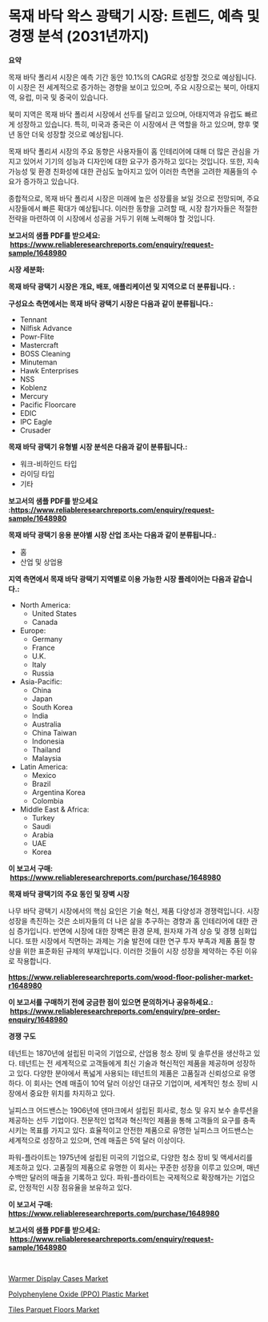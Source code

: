 <p><h1>목재 바닥 왁스 광택기 시장: 트렌드, 예측 및 경쟁 분석 (2031년까지)</h1></p><p><strong>요약</strong></p>
<p><p>목재 바닥 폴리셔 시장은 예측 기간 동안 10.1%의 CAGR로 성장할 것으로 예상됩니다. 이 시장은 전 세계적으로 증가하는 경향을 보이고 있으며, 주요 시장으로는 북미, 아태지역, 유럽, 미국 및 중국이 있습니다. </p><p>북미 지역은 목재 바닥 폴리셔 시장에서 선두를 달리고 있으며, 아태지역과 유럽도 빠르게 성장하고 있습니다. 특히, 미국과 중국은 이 시장에서 큰 역할을 하고 있으며, 향후 몇 년 동안 더욱 성장할 것으로 예상됩니다.</p><p>목재 바닥 폴리셔 시장의 주요 동향은 사용자들이 홈 인테리어에 대해 더 많은 관심을 가지고 있어서 기기의 성능과 디자인에 대한 요구가 증가하고 있다는 것입니다. 또한, 지속 가능성 및 환경 친화성에 대한 관심도 높아지고 있어 이러한 측면을 고려한 제품들의 수요가 증가하고 있습니다.</p><p>종합적으로, 목재 바닥 폴리셔 시장은 미래에 높은 성장률을 보일 것으로 전망되며, 주요 시장들에서 빠른 확대가 예상됩니다. 이러한 동향을 고려할 때, 시장 참가자들은 적절한 전략을 마련하여 이 시장에서 성공을 거두기 위해 노력해야 할 것입니다.</p></p>
<p><strong>보고서의 샘플 PDF를 받으세요: &nbsp;<a href="https://www.reliableresearchreports.com/enquiry/request-sample/1648980">https://www.reliableresearchreports.com/enquiry/request-sample/1648980</a></strong></p>
<p><strong>시장 세분화:</strong></p>
<p><strong> 목재 바닥 광택기 시장은 개요, 배포, 애플리케이션 및 지역으로 더 분류됩니다. :</strong></p>
<p><strong>구성요소 측면에서는 목재 바닥 광택기 시장은 다음과 같이 분류됩니다.:</strong></p>
<p><ul><li>Tennant</li><li>Nilfisk Advance</li><li>Powr-Flite</li><li>Mastercraft</li><li>BOSS Cleaning</li><li>Minuteman</li><li>Hawk Enterprises</li><li>NSS</li><li>Koblenz</li><li>Mercury</li><li>Pacific Floorcare</li><li>EDIC</li><li>IPC Eagle</li><li>Crusader</li></ul></p>
<p><strong> 목재 바닥 광택기 유형별 시장 분석은 다음과 같이 분류됩니다.:</strong></p>
<p><ul><li>워크-비하인드 타입</li><li>라이딩 타입</li><li>기타</li></ul></p>
<p><strong>보고서의 샘플 PDF를 받으세요 :<a href="https://www.reliableresearchreports.com/enquiry/request-sample/1648980">https://www.reliableresearchreports.com/enquiry/request-sample/1648980</a></strong></p>
<p><strong> 목재 바닥 광택기 응용 분야별 시장 산업 조사는 다음과 같이 분류됩니다.:</strong></p>
<p><ul><li>홈</li><li>산업 및 상업용</li></ul></p>
<p><strong>지역 측면에서 목재 바닥 광택기 지역별로 이용 가능한 시장 플레이어는 다음과 같습니다.:</strong></p>
<p><ul>
    <li>
        North America:
        <ul>
            <li>United States</li>
            <li>Canada</li>
        </ul>
    </li>
    <li>
        Europe:
        <ul>
            <li>Germany</li>
            <li>France</li>
            <li>U.K.</li>
            <li>Italy</li>
            <li>Russia</li>
        </ul>
    </li>
    <li>
        Asia-Pacific:
        <ul>
            <li>China</li>
            <li>Japan</li>
            <li>South Korea</li>
            <li>India</li>
            <li>Australia</li>
            <li>China Taiwan</li>
            <li>Indonesia</li>
            <li>Thailand</li>
            <li>Malaysia</li>
        </ul>
    </li>
    <li>
        Latin America:
        <ul>
            <li>Mexico</li>
            <li>Brazil</li>
            <li>Argentina Korea</li>
            <li>Colombia</li>
        </ul>
    </li>
    <li>
        Middle East & Africa:
        <ul>
            <li>Turkey</li>
            <li>Saudi</li>
            <li>Arabia</li>
            <li>UAE</li>
            <li>Korea</li>
        </ul>
    </li>
    </ul></p>
<p><strong>이 보고서 구매: &nbsp;<a href="https://www.reliableresearchreports.com/purchase/1648980">https://www.reliableresearchreports.com/purchase/1648980</a></strong></p>
<p><strong>목재 바닥 광택기의 주요 동인 및 장벽 시장</strong></p>
<p><p>나무 바닥 광택기 시장에서의 핵심 요인은 기술 혁신, 제품 다양성과 경쟁력입니다. 시장 성장을 촉진하는 것은 소비자들의 더 나은 삶을 추구하는 경향과 홈 인테리어에 대한 관심 증가입니다. 반면에 시장에 대한 장벽은 환경 문제, 원자재 가격 상승 및 경쟁 심화입니다. 또한 시장에서 직면하는 과제는 기술 발전에 대한 연구 투자 부족과 제품 품질 향상을 위한 표준화된 규제의 부재입니다. 이러한 것들이 시장 성장을 제약하는 주된 이유로 작용합니다.</p></p>
<p><strong><a href="https://www.reliableresearchreports.com/wood-floor-polisher-market-r1648980">https://www.reliableresearchreports.com/wood-floor-polisher-market-r1648980</a></strong></p>
<p><strong>이 보고서를 구매하기 전에 궁금한 점이 있으면 문의하거나 공유하세요.: &nbsp;<a href="https://www.reliableresearchreports.com/enquiry/pre-order-enquiry/1648980">https://www.reliableresearchreports.com/enquiry/pre-order-enquiry/1648980</a></strong></p>
<p><strong>경쟁 구도</strong></p>
<p><p>테넌트는 1870년에 설립된 미국의 기업으로, 산업용 청소 장비 및 솔루션을 생산하고 있다. 테넌트는 전 세계적으로 고객들에게 최신 기술과 혁신적인 제품을 제공하며 성장하고 있다. 다양한 분야에서 폭넓게 사용되는 테넌트의 제품은 고품질과 신뢰성으로 유명하다. 이 회사는 연례 매출이 10억 달러 이상인 대규모 기업이며, 세계적인 청소 장비 시장에서 중요한 위치를 차지하고 있다.</p><p>닐피스크 어드밴스는 1906년에 덴마크에서 설립된 회사로, 청소 및 유지 보수 솔루션을 제공하는 선두 기업이다. 전문적인 업적과 혁신적인 제품을 통해 고객들의 요구를 충족시키는 목표를 가지고 있다. 효율적이고 안전한 제품으로 유명한 닐피스크 어드밴스는 세계적으로 성장하고 있으며, 연례 매출은 5억 달러 이상이다.</p><p>파워-플라이트는 1975년에 설립된 미국의 기업으로, 다양한 청소 장비 및 액세서리를 제조하고 있다. 고품질의 제품으로 유명한 이 회사는 꾸준한 성장을 이루고 있으며, 매년 수백만 달러의 매출을 기록하고 있다. 파워-플라이트는 국제적으로 확장해가는 기업으로, 안정적인 시장 점유율을 보유하고 있다.</p></p>
<p><strong>이 보고서 구매: &nbsp; <a href="https://www.reliableresearchreports.com/purchase/1648980">https://www.reliableresearchreports.com/purchase/1648980</a></strong></p>
<p><strong>보고서의 샘플 PDF를 받으세요: &nbsp;<a href="https://www.reliableresearchreports.com/enquiry/request-sample/1648980">https://www.reliableresearchreports.com/enquiry/request-sample/1648980</a></strong><strong></strong></p>
<p>&nbsp;</p>
<p><p><a href="https://www.linkedin.com/pulse/warmer-display-cases-market-competitive-analysis-trends-forecast-lvqec?trackingId=lZmjmiuXdTOu4XzugQwH1g%3D%3D">Warmer Display Cases Market</a></p><p><a href="https://www.linkedin.com/pulse/polyphenylene-oxide-ppo-plastic-market-size-2024-2031-global-ofnce?trackingId=nvEjes7ItOjOQ%2B9aeafelw%3D%3D">Polyphenylene Oxide (PPO) Plastic Market</a></p><p><a href="https://www.linkedin.com/pulse/tiles-parquet-floors-market-trends-forecast-competitive-s0kqc?trackingId=buCb1q%2BtizacZM4naoW3Hw%3D%3D">Tiles Parquet Floors Market</a></p></p>